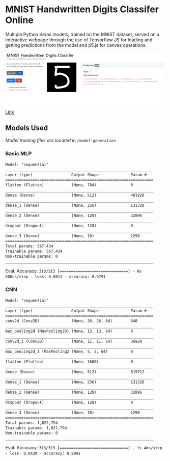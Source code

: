 # MNIST Handwritten Digits Classifer Online

Multiple Python Keras models, trained on the MNIST dataset, served on a interactive webpage through the use of Tensorflow JS for loading and getting predictions from the model and p5.js for canvas operations.

![Screenshot](relative/../assets/images/screenshot1.png)

[Link](https://mnist.surajram.xyz)

## Models Used
*Model training files are located in `/model-generation`*
### Basic MLP
```
Model: "sequential"
_________________________________________________________________
Layer (type)                 Output Shape              Param #   
=================================================================
flatten (Flatten)            (None, 784)               0         
_________________________________________________________________
dense (Dense)                (None, 512)               401920    
_________________________________________________________________
dense_1 (Dense)              (None, 256)               131328    
_________________________________________________________________
dense_2 (Dense)              (None, 128)               32896     
_________________________________________________________________
dropout (Dropout)            (None, 128)               0         
_________________________________________________________________
dense_3 (Dense)              (None, 10)                1290      
=================================================================
Total params: 567,434
Trainable params: 567,434
Non-trainable params: 0
_________________________________________________________________
```
Eval. Accuracy: `313/313 [==============================] - 0s 888us/step - loss: 0.0811 - accuracy: 0.9791`
### CNN
```
Model: "sequential"
_________________________________________________________________
Layer (type)                 Output Shape              Param #   
=================================================================
conv2d (Conv2D)              (None, 26, 26, 64)        640       
_________________________________________________________________
max_pooling2d (MaxPooling2D) (None, 13, 13, 64)        0
_________________________________________________________________
conv2d_1 (Conv2D)            (None, 11, 11, 64)        36928     
_________________________________________________________________
max_pooling2d_1 (MaxPooling2 (None, 5, 5, 64)          0
_________________________________________________________________
flatten (Flatten)            (None, 1600)              0
_________________________________________________________________
dense (Dense)                (None, 512)               819712    
_________________________________________________________________
dense_1 (Dense)              (None, 256)               131328
_________________________________________________________________
dense_2 (Dense)              (None, 128)               32896
_________________________________________________________________
dropout (Dropout)            (None, 128)               0
_________________________________________________________________
dense_3 (Dense)              (None, 10)                1290
=================================================================
Total params: 1,022,794
Trainable params: 1,022,794
Non-trainable params: 0
_________________________________________________________________
```
Eval. Accuracy: `313/313 [==============================] - 1s 4ms/step - loss: 0.0439 - accuracy: 0.9891`


